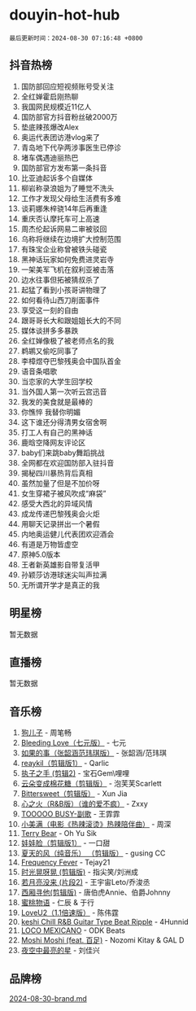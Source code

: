 # douyin-hot-hub

`最后更新时间：2024-08-30 07:16:48 +0800`

## 抖音热榜

1. 国防部回应短视频账号受关注
1. 全红婵霍启刚热聊
1. 我国网民规模近11亿人
1. 国防部官方抖音粉丝破2000万
1. 垫底辣孩爆改Alex
1. 奥运代表团访港vlog来了
1. 青岛地下代孕两涉事医生已停诊
1. 堵车偶遇迪丽热巴
1. 国防部官方发布第一条抖音
1. 比亚迪起诉多个自媒体
1. 柳岩称录浪姐为了睡觉不洗头
1. 工作才发现父母给生活费有多难
1. 谈莉娜朱梓骁14年后再重逢
1. 重庆否认摩托车可上高速
1. 周杰伦起诉网易二审被驳回
1. 乌称将继续在边境扩大控制范围
1. 有珠宝企业称曾被铁头碰瓷
1. 黑神话玩家如何免费进灵岩寺
1. 一架美军飞机在叙利亚被击落
1. 边水往事但拓被猜叔杀了
1. 起猛了看到小孩哥讲物理了
1. 如何看待山西刀削面事件
1. 享受这一刻的自由
1. 跟哥哥长大和跟姐姐长大的不同
1. 媒体谈拼多多暴跌
1. 全红婵像极了被老师点名的我
1. 鹈鹕又偷吃同事了
1. 李樟煜夺巴黎残奥会中国队首金
1. 语音条唱歌
1. 当恋家的大学生回学校
1. 当外国人第一次听云宫迅音
1. 我发的美食就是最棒的
1. 你憔悴 我替你明媚
1. 这下谁还分得清男女宿舍啊
1. 打工人有自己的黑神话
1. 鹿晗空降网友评论区
1. baby们来跳baby舞蹈挑战
1. 全网都在欢迎国防部入驻抖音
1. 揭秘四川暴热背后真相
1. 虽然加量了但是不加价呀
1. 女生穿裙子被风吹成“麻袋”
1. 感受大西北的异域风情
1. 成龙传递巴黎残奥会火炬
1. 用聊天记录拼出一个暑假
1. 内地奥运健儿代表团欢迎酒会
1. 有道是万物皆虚空
1. 原神5.0版本
1. 王者新英雄影自带复活甲
1. 孙颖莎访港球迷尖叫声拉满
1. 无所谓开学才是真正的我

## 明星榜

暂无数据

## 直播榜

暂无数据

## 音乐榜

1. [狗儿子](https://sf5-hl-cdn-tos.douyinstatic.com/obj/tos-cn-ve-2774/osvuItF7HhQ8nfz5BHDCMbu5ZOmgxBGtmcEpfn) - 周笔畅
1. [Bleeding Love（七元版）](https://sf5-hl-cdn-tos.douyinstatic.com/obj/tos-cn-ve-2774/oEgC9eZFHQ1MfSRnrfkzFp8AayDWqAQMABBgUs) - 七元
1. [如果的事（张韶涵范玮琪版）](https://sf5-hl-cdn-tos.douyinstatic.com/obj/tos-cn-ve-2774/owI7MDDyzHddFIDNOFiTf8qYP1fafEiAgmjsCv) - 张韶涵/范玮琪
1. [reaykil（剪辑版1）](https://sf5-hl-cdn-tos.douyinstatic.com/obj/tos-cn-ve-2774/osSIWpEdiiBoAWKQMsIBhmw1wUEJn5z20ANfA9) - Qarlic
1. [执子之手 (剪辑2)](https://sf5-hl-cdn-tos.douyinstatic.com/obj/tos-cn-ve-2774/oUoZLQjCc31XzqsBnBQUNgeKtYPBcgbFDwtfcu) - 宝石Gem\哩哩
1. [云朵变成棉花糖（剪辑版）](https://sf6-cdn-tos.douyinstatic.com/obj/tos-cn-ve-2774/o8LC84GQLALFfXeyJmh8KE61byVQYMMeAZLfEI) - 泡芙芙Scarlett
1. [Bittersweet（剪辑版）](https://sf3-cdn-tos.douyinstatic.com/obj/tos-cn-ve-2774/oIR5xcAceFQosUeHXGzNQpCesIBELaANA2RYoJ) - Xun Jia
1. [心之火（R&B版）（谁的爱不疯）](https://sf5-hl-cdn-tos.douyinstatic.com/obj/tos-cn-ve-2774/okemkEDaIBBE3OosftCgMxlFkLQZRw37t36ZQv) - Zxxy
1. [TOOOOO BUSY-副歌](https://sf5-hl-cdn-tos.douyinstatic.com/obj/tos-cn-ve-2774/o0fmjGZetNDjSM5EimFs2QlzBg30YgByJMRQrC) - 王霏霏
1. [小美满（电影《热辣滚烫》热辣陪伴曲）](https://sf5-hl-cdn-tos.douyinstatic.com/obj/tos-cn-ve-2774/o0GAn2lSgfZIDUgtevCGDQYnFg4CwnrBaxbTZL) - 周深
1. [Terry Bear](https://sf5-hl-cdn-tos.douyinstatic.com/obj/tos-cn-ve-2774/oY98zQoBzAv3LMriiCP1nBInWAHWfS2wisMjSc) - Oh Yu Sik
1. [娃娃脸（剪辑版1）](https://sf5-hl-cdn-tos.douyinstatic.com/obj/tos-cn-ve-2774/oIimSCgQoNUePTAZ1Ba7TeADY4KetGYsVFeaaB) - 一口甜
1. [夏天的风（纯音乐） （剪辑版）](https://sf5-hl-cdn-tos.douyinstatic.com/obj/tos-cn-ve-2774/oUzLjBZZFQAoNRmGokEeD5zfQCObp6UeFAnTa6) - gusing CC
1. [Frequency Fever](https://sf5-hl-cdn-tos.douyinstatic.com/obj/tos-cn-ve-2774/os94PCgvfCQSGh1ogDZmrFB6eEACFtZXwHEYHh) - Tejay21
1. [时光晃呀晃 (剪辑版)](https://sf5-hl-cdn-tos.douyinstatic.com/obj/tos-cn-ve-2774/o8ACeQem3gwI1x3GIYGAfKG0LJebKFRJDwRwyW) - 指尖笑/刘洲成
1. [若月亮没来 (片段2)](https://sf5-hl-cdn-tos.douyinstatic.com/obj/tos-cn-ve-2774/ocQavLLjkCOeDxGyYeIMGgNAIwJ0QXE1Ve3Fzv) - 王宇宙Leto/乔浚丞
1. [西厢寻他(剪辑版)](https://sf5-hl-cdn-tos.douyinstatic.com/obj/tos-cn-ve-2774/oUsAVfAQKlRNxEv5qxvIB8o5qmIWUcXbzJKJhw) - 唐伯虎Annie、伯爵Johnny
1. [蜜桃物语](https://sf3-cdn-tos.douyinstatic.com/obj/tos-cn-ve-2774/oIhOSCZtIACtYU4XQkngiW9kCBfVD1Fz9IYeqL) - 仁辰 & 于行
1. [LoveU2（1.1倍速版）](https://sf5-hl-cdn-tos.douyinstatic.com/obj/tos-cn-ve-2774/oQMeDffLaEmgMwgCOEMAFCI6INzoFPgWdD0rsa) - 陈伟霆
1. [keshi Chill R&B Guitar Type Beat Ripple](https://sf5-hl-cdn-tos.douyinstatic.com/obj/tos-cn-ve-2774/okQIfmitAB3HpgZQo0YCEFEACcDhQngn0fkFIC) - 4Hunnid
1. [LOCO MEXICANO](https://sf3-cdn-tos.douyinstatic.com/obj/tos-cn-ve-2774/owxVoxJorA4ILBfsMAjU6t7O1xW9w0tS7EYzh6) - ODK Beats
1. [Moshi Moshi (feat. 百足)](https://sf5-hl-cdn-tos.douyinstatic.com/obj/tos-cn-ve-2774/ooJjIHi8hVoNioNtAOBBMJ13sqywJAGW1piyfb) - Nozomi Kitay & GAL D
1. [夜空中最亮的星](https://sf5-hl-cdn-tos.douyinstatic.com/obj/tos-cn-ve-2774/o4IfgGwqqnFeXEMGaS8JBzJAdayAaCeoxqbjCD) - 刘佳兴

## 品牌榜

[2024-08-30-brand.md](2024-08-30-brand.md)
